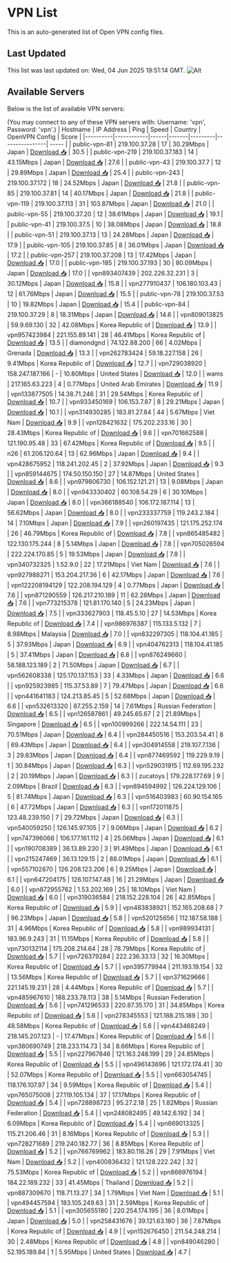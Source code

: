 # VPN List

This is an auto-generated list of Open VPN config files.

## Last Updated

This list was last updated on: Wed, 04 Jun 2025 19:51:14 GMT.
![Alt](https://repobeats.axiom.co/api/embed/186b98318ef1479477931607c1ad7d823f12451f.svg "Repobeats analytics image")

## Available Servers

Below is the list of available VPN servers:

(You may connect to any of these VPN servers with: Username: 'vpn', Password: 'vpn'.)
| Hostname | IP Address | Ping | Speed | Country | OpenVPN Config | Score |
|----------|------------|------|-------|---------|----------------| ----- |
| public-vpn-81 | 219.100.37.28 | 17 | 30.29Mbps | Japan | [Download 📥](./configs/server_0_JP.ovpn) | 30.5 |
| public-vpn-219 | 219.100.37.183 | 14 | 43.15Mbps | Japan | [Download 📥](./configs/server_1_JP.ovpn) | 27.6 |
| public-vpn-43 | 219.100.37.7 | 12 | 29.89Mbps | Japan | [Download 📥](./configs/server_2_JP.ovpn) | 25.4 |
| public-vpn-243 | 219.100.37.172 | 18 | 24.52Mbps | Japan | [Download 📥](./configs/server_3_JP.ovpn) | 21.8 |
| public-vpn-85 | 219.100.37.81 | 14 | 40.17Mbps | Japan | [Download 📥](./configs/server_4_JP.ovpn) | 21.8 |
| public-vpn-119 | 219.100.37.113 | 31 | 103.87Mbps | Japan | [Download 📥](./configs/server_5_JP.ovpn) | 21.0 |
| public-vpn-55 | 219.100.37.20 | 12 | 38.61Mbps | Japan | [Download 📥](./configs/server_6_JP.ovpn) | 19.1 |
| public-vpn-41 | 219.100.37.5 | 10 | 38.08Mbps | Japan | [Download 📥](./configs/server_7_JP.ovpn) | 18.8 |
| public-vpn-51 | 219.100.37.13 | 13 | 24.28Mbps | Japan | [Download 📥](./configs/server_8_JP.ovpn) | 17.9 |
| public-vpn-105 | 219.100.37.85 | 8 | 36.01Mbps | Japan | [Download 📥](./configs/server_9_JP.ovpn) | 17.2 |
| public-vpn-257 | 219.100.37.208 | 13 | 17.42Mbps | Japan | [Download 📥](./configs/server_10_JP.ovpn) | 17.0 |
| public-vpn-185 | 219.100.37.193 | 30 | 80.09Mbps | Japan | [Download 📥](./configs/server_11_JP.ovpn) | 17.0 |
| vpn893407439 | 202.226.32.231 | 3 | 30.12Mbps | Japan | [Download 📥](./configs/server_12_JP.ovpn) | 15.8 |
| vpn277910437 | 106.180.103.43 | 12 | 61.76Mbps | Japan | [Download 📥](./configs/server_13_JP.ovpn) | 15.5 |
| public-vpn-78 | 219.100.37.53 | 10 | 19.82Mbps | Japan | [Download 📥](./configs/server_14_JP.ovpn) | 15.4 |
| public-vpn-84 | 219.100.37.29 | 8 | 18.31Mbps | Japan | [Download 📥](./configs/server_15_JP.ovpn) | 14.6 |
| vpn809013825 | 59.9.69.130 | 32 | 42.08Mbps | Korea Republic of | [Download 📥](./configs/server_16_KR.ovpn) | 13.9 |
| vpn957423984 | 221.155.89.141 | 28 | 46.41Mbps | Korea Republic of | [Download 📥](./configs/server_17_KR.ovpn) | 13.5 |
| diamondgnd | 74.122.88.200 | 66 | 4.02Mbps | Grenada | [Download 📥](./configs/server_18_GD.ovpn) | 13.3 |
| vpn262783424 | 59.18.227.158 | 26 | 9.41Mbps | Korea Republic of | [Download 📥](./configs/server_19_KR.ovpn) | 12.7 |
| vpn729038920 | 158.247.187.166 | - | 10.80Mbps | United States | [Download 📥](./configs/server_20_US.ovpn) | 12.0 |
| wams | 217.165.63.223 | 4 | 0.77Mbps | United Arab Emirates | [Download 📥](./configs/server_21_AE.ovpn) | 11.9 |
| vpn133877505 | 14.38.71.246 | 31 | 29.54Mbps | Korea Republic of | [Download 📥](./configs/server_22_KR.ovpn) | 10.7 |
| vpn933450169 | 106.153.7.87 | 8 | 29.21Mbps | Japan | [Download 📥](./configs/server_23_JP.ovpn) | 10.1 |
| vpn314930285 | 183.81.27.84 | 44 | 5.67Mbps | Viet Nam | [Download 📥](./configs/server_24_VN.ovpn) | 9.9 |
| vpn128421632 | 175.202.233.16 | 30 | 28.43Mbps | Korea Republic of | [Download 📥](./configs/server_25_KR.ovpn) | 9.6 |
| vpn701662588 | 121.190.95.48 | 33 | 67.42Mbps | Korea Republic of | [Download 📥](./configs/server_26_KR.ovpn) | 9.5 |
| n26 | 61.206.120.64 | 13 | 62.96Mbps | Japan | [Download 📥](./configs/server_27_JP.ovpn) | 9.4 |
| vpn428675952 | 118.241.202.45 | 2 | 37.92Mbps | Japan | [Download 📥](./configs/server_28_JP.ovpn) | 9.3 |
| vpn859144675 | 174.50.150.150 | 27 | 14.87Mbps | United States | [Download 📥](./configs/server_29_US.ovpn) | 8.6 |
| vpn979806730 | 106.152.121.21 | 13 | 9.08Mbps | Japan | [Download 📥](./configs/server_30_JP.ovpn) | 8.0 |
| vpn943330402 | 60.108.54.29 | 6 | 30.10Mbps | Japan | [Download 📥](./configs/server_31_JP.ovpn) | 8.0 |
| vpn366188540 | 106.172.187.114 | 13 | 56.62Mbps | Japan | [Download 📥](./configs/server_32_JP.ovpn) | 8.0 |
| vpn233337759 | 119.243.2.184 | 14 | 7.10Mbps | Japan | [Download 📥](./configs/server_33_JP.ovpn) | 7.9 |
| vpn260197435 | 121.175.252.174 | 26 | 46.79Mbps | Korea Republic of | [Download 📥](./configs/server_34_KR.ovpn) | 7.8 |
| vpn865485482 | 122.130.175.244 | 8 | 5.14Mbps | Japan | [Download 📥](./configs/server_35_JP.ovpn) | 7.8 |
| vpn705026594 | 222.224.170.85 | 5 | 19.53Mbps | Japan | [Download 📥](./configs/server_36_JP.ovpn) | 7.8 |
| vpn340732325 | 1.52.9.0 | 22 | 17.21Mbps | Viet Nam | [Download 📥](./configs/server_37_VN.ovpn) | 7.6 |
| vpn927988271 | 153.204.217.36 | 6 | 42.17Mbps | Japan | [Download 📥](./configs/server_38_JP.ovpn) | 7.6 |
| vpn122208194129 | 122.208.194.129 | 4 | 0.77Mbps | Japan | [Download 📥](./configs/server_39_JP.ovpn) | 7.6 |
| vpn871290559 | 126.217.210.189 | 11 | 62.28Mbps | Japan | [Download 📥](./configs/server_40_JP.ovpn) | 7.6 |
| vpn773215378 | 121.81.170.140 | 5 | 24.23Mbps | Japan | [Download 📥](./configs/server_41_JP.ovpn) | 7.5 |
| vpn333627903 | 118.45.5.10 | 27 | 14.53Mbps | Korea Republic of | [Download 📥](./configs/server_42_KR.ovpn) | 7.4 |
| vpn986976387 | 115.133.5.132 | 7 | 8.98Mbps | Malaysia | [Download 📥](./configs/server_43_MY.ovpn) | 7.0 |
| vpn832297305 | 118.104.41.185 | 5 | 37.93Mbps | Japan | [Download 📥](./configs/server_44_JP.ovpn) | 6.9 |
| vpn404762313 | 118.104.41.185 | 5 | 37.41Mbps | Japan | [Download 📥](./configs/server_45_JP.ovpn) | 6.8 |
| vpn876249660 | 58.188.123.189 | 2 | 71.50Mbps | Japan | [Download 📥](./configs/server_46_JP.ovpn) | 6.7 |
| vpn562608338 | 125.170.137.153 | 33 | 4.33Mbps | Japan | [Download 📥](./configs/server_47_JP.ovpn) | 6.6 |
| vpn925923985 | 115.37.53.89 | 7 | 79.47Mbps | Japan | [Download 📥](./configs/server_48_JP.ovpn) | 6.6 |
| vpn441641183 | 124.213.85.45 | 5 | 52.68Mbps | Japan | [Download 📥](./configs/server_49_JP.ovpn) | 6.6 |
| vpn532613320 | 87.255.2.159 | 14 | 7.61Mbps | Russian Federation | [Download 📥](./configs/server_50_RU.ovpn) | 6.5 |
| vpn126587861 | 49.245.65.67 | 2 | 21.89Mbps | Singapore | [Download 📥](./configs/server_51_SG.ovpn) | 6.5 |
| vpn100999266 | 222.14.54.111 | 23 | 70.51Mbps | Japan | [Download 📥](./configs/server_52_JP.ovpn) | 6.4 |
| vpn284450516 | 153.203.54.41 | 8 | 69.43Mbps | Japan | [Download 📥](./configs/server_53_JP.ovpn) | 6.4 |
| vpn304914558 | 219.107.7.136 | 3 | 29.83Mbps | Japan | [Download 📥](./configs/server_54_JP.ovpn) | 6.4 |
| vpn877469592 | 119.229.9.19 | 1 | 30.84Mbps | Japan | [Download 📥](./configs/server_55_JP.ovpn) | 6.3 |
| vpn529031915 | 112.69.195.232 | 2 | 20.19Mbps | Japan | [Download 📥](./configs/server_56_JP.ovpn) | 6.3 |
| zucatoys | 179.228.177.69 | 9 | 2.09Mbps | Brazil | [Download 📥](./configs/server_57_BR.ovpn) | 6.3 |
| vpn894594992 | 126.224.129.106 | 5 | 81.74Mbps | Japan | [Download 📥](./configs/server_58_JP.ovpn) | 6.3 |
| vpn516403983 | 60.90.154.165 | 6 | 47.72Mbps | Japan | [Download 📥](./configs/server_59_JP.ovpn) | 6.3 |
| vpn172011875 | 123.48.239.150 | 7 | 29.72Mbps | Japan | [Download 📥](./configs/server_60_JP.ovpn) | 6.3 |
| vpn540059250 | 126.145.97.105 | 7 | 9.06Mbps | Japan | [Download 📥](./configs/server_61_JP.ovpn) | 6.2 |
| vpn747396066 | 106.177.161.112 | 4 | 25.06Mbps | Japan | [Download 📥](./configs/server_62_JP.ovpn) | 6.1 |
| vpn190708389 | 36.13.89.230 | 3 | 91.49Mbps | Japan | [Download 📥](./configs/server_63_JP.ovpn) | 6.1 |
| vpn215247469 | 36.13.129.15 | 2 | 88.01Mbps | Japan | [Download 📥](./configs/server_64_JP.ovpn) | 6.1 |
| vpn557102870 | 126.208.123.206 | 6 | 9.25Mbps | Japan | [Download 📥](./configs/server_65_JP.ovpn) | 6.1 |
| vpn647204175 | 126.107.147.48 | 16 | 21.29Mbps | Japan | [Download 📥](./configs/server_66_JP.ovpn) | 6.0 |
| vpn872955762 | 1.53.202.169 | 25 | 18.10Mbps | Viet Nam | [Download 📥](./configs/server_67_VN.ovpn) | 6.0 |
| vpn319036584 | 218.152.228.104 | 26 | 42.85Mbps | Korea Republic of | [Download 📥](./configs/server_68_KR.ovpn) | 5.9 |
| vpn483838921 | 152.165.208.68 | 7 | 96.23Mbps | Japan | [Download 📥](./configs/server_69_JP.ovpn) | 5.8 |
| vpn520125656 | 112.187.58.188 | 31 | 4.96Mbps | Korea Republic of | [Download 📥](./configs/server_70_KR.ovpn) | 5.8 |
| vpn989934131 | 183.96.9.243 | 31 | 11.15Mbps | Korea Republic of | [Download 📥](./configs/server_71_KR.ovpn) | 5.8 |
| vpn730132114 | 175.208.214.64 | 28 | 78.79Mbps | Korea Republic of | [Download 📥](./configs/server_72_KR.ovpn) | 5.7 |
| vpn726379284 | 222.236.33.13 | 32 | 16.30Mbps | Korea Republic of | [Download 📥](./configs/server_73_KR.ovpn) | 5.7 |
| vpn395779944 | 211.193.19.154 | 32 | 13.56Mbps | Korea Republic of | [Download 📥](./configs/server_74_KR.ovpn) | 5.7 |
| vpn371629666 | 221.145.19.231 | 28 | 4.44Mbps | Korea Republic of | [Download 📥](./configs/server_75_KR.ovpn) | 5.7 |
| vpn485967610 | 188.233.78.113 | 38 | 5.14Mbps | Russian Federation | [Download 📥](./configs/server_76_RU.ovpn) | 5.6 |
| vpn741296533 | 220.87.35.170 | 31 | 34.85Mbps | Korea Republic of | [Download 📥](./configs/server_77_KR.ovpn) | 5.6 |
| vpn278345553 | 121.188.215.189 | 30 | 48.58Mbps | Korea Republic of | [Download 📥](./configs/server_78_KR.ovpn) | 5.6 |
| vpn443468249 | 218.145.207.123 | - | 17.47Mbps | Korea Republic of | [Download 📥](./configs/server_79_KR.ovpn) | 5.6 |
| vpn380690749 | 218.233.114.73 | 34 | 8.66Mbps | Korea Republic of | [Download 📥](./configs/server_80_KR.ovpn) | 5.5 |
| vpn227967846 | 121.163.248.199 | 29 | 24.85Mbps | Korea Republic of | [Download 📥](./configs/server_81_KR.ovpn) | 5.5 |
| vpn496143696 | 121.172.174.41 | 30 | 52.07Mbps | Korea Republic of | [Download 📥](./configs/server_82_KR.ovpn) | 5.5 |
| vpn663054745 | 118.176.107.97 | 34 | 9.59Mbps | Korea Republic of | [Download 📥](./configs/server_83_KR.ovpn) | 5.4 |
| vpn765075008 | 27.119.105.134 | 37 | 17.17Mbps | Korea Republic of | [Download 📥](./configs/server_84_KR.ovpn) | 5.4 |
| vpn728898723 | 95.27.2.18 | 25 | 1.82Mbps | Russian Federation | [Download 📥](./configs/server_85_RU.ovpn) | 5.4 |
| vpn248082495 | 49.142.6.192 | 34 | 6.09Mbps | Korea Republic of | [Download 📥](./configs/server_86_KR.ovpn) | 5.4 |
| vpn669013325 | 115.21.206.46 | 31 | 8.16Mbps | Korea Republic of | [Download 📥](./configs/server_87_KR.ovpn) | 5.3 |
| vpn728271689 | 219.240.182.77 | 36 | 8.85Mbps | Korea Republic of | [Download 📥](./configs/server_88_KR.ovpn) | 5.2 |
| vpn766769962 | 183.80.116.26 | 29 | 7.91Mbps | Viet Nam | [Download 📥](./configs/server_89_VN.ovpn) | 5.2 |
| vpn400836432 | 121.128.222.242 | 32 | 75.53Mbps | Korea Republic of | [Download 📥](./configs/server_90_KR.ovpn) | 5.2 |
| vpn866976194 | 184.22.189.232 | 33 | 41.45Mbps | Thailand | [Download 📥](./configs/server_91_TH.ovpn) | 5.2 |
| vpn887309670 | 118.71.13.27 | 34 | 1.79Mbps | Viet Nam | [Download 📥](./configs/server_92_VN.ovpn) | 5.1 |
| vpn494457594 | 183.105.249.63 | 31 | 2.59Mbps | Korea Republic of | [Download 📥](./configs/server_93_KR.ovpn) | 5.1 |
| vpn305655180 | 220.254.174.195 | 36 | 8.01Mbps | Japan | [Download 📥](./configs/server_94_JP.ovpn) | 5.0 |
| vpn258431676 | 39.121.63.180 | 36 | 7.87Mbps | Korea Republic of | [Download 📥](./configs/server_95_KR.ovpn) | 4.9 |
| vpn152676450 | 211.54.248.214 | 30 | 2.48Mbps | Korea Republic of | [Download 📥](./configs/server_96_KR.ovpn) | 4.8 |
| vpn849046280 | 52.195.189.84 | 1 | 5.95Mbps | United States | [Download 📥](./configs/server_97_US.ovpn) | 4.7 |
